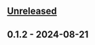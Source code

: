 <a name="unreleased"></a>
## [Unreleased]


<a name="0.1.2"></a>
## 0.1.2 - 2024-08-21

[Unreleased]: https://github.com/tukanuk/certificate_server/compare/0.1.2...HEAD
